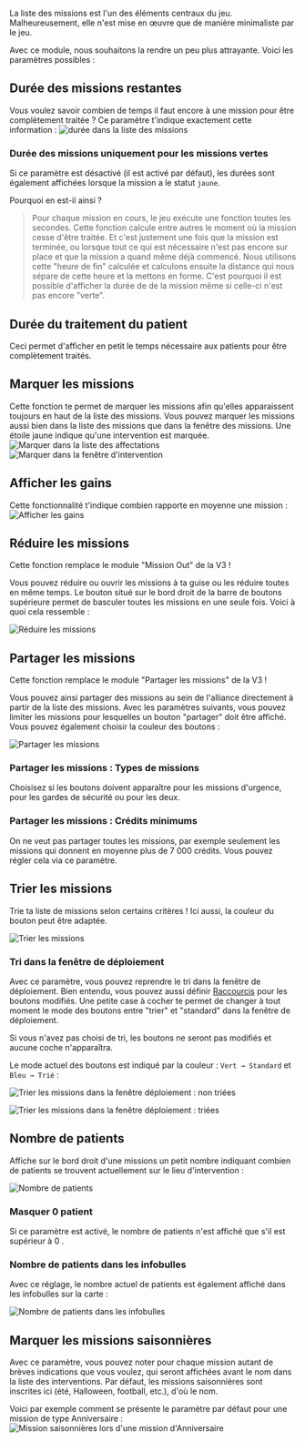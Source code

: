 La liste des missions est l'un des éléments centraux du jeu. Malheureusement, elle n'est mise en œuvre que de manière minimaliste par le jeu.

Avec ce module, nous souhaitons la rendre un peu plus attrayante. Voici les paramètres possibles :

## Durée des missions restantes
Vous voulez savoir combien de temps il faut encore à une mission pour être complètement traitée ?
Ce paramètre t'indique exactement cette information :
![durée dans la liste des missions](./remainingtime/einsatzdauer.png)

### Durée des missions uniquement pour les missions vertes
Si ce paramètre est désactivé (il est activé par défaut), les durées sont également affichées lorsque la mission a le statut `jaune`.

Pourquoi en est-il ainsi ?
> Pour chaque mission en cours, le jeu exécute une fonction toutes les secondes. Cette fonction calcule entre autres le moment où la mission cesse d'être traitée. Et c'est justement une fois que la mission est terminée, ou lorsque tout ce qui est nécessaire n'est pas encore sur place et que la mission a quand même déjà commencé.
> Nous utilisons cette "heure de fin" calculée et calculons ensuite la distance qui nous sépare de cette heure et la mettons en forme.
> C'est pourquoi il est possible d'afficher la durée de de la mission même si celle-ci n'est pas encore "verte". 

## Durée du traitement du patient
Ceci permet d'afficher en petit le temps nécessaire aux patients pour être complètement traités.

## Marquer les missions
Cette fonction te permet de marquer les missions afin qu'elles apparaissent toujours en haut de la liste des missions. Vous pouvez marquer les missions aussi bien dans la liste des missions que dans la fenêtre des missions. Une étoile jaune indique qu'une intervention est marquée.
![Marquer dans la liste des affectations](./starrablemissions/markieren.png)
![Marquer dans la fenêtre d'intervention](./starrablemissions/markieren_einsatz.png)

## Afficher les gains
Cette fonctionnalité t'indique combien rapporte en moyenne une mission :
![Afficher les gains](./averagecredits/verdienst.png)

## Réduire les missions
Cette fonction remplace le module "Mission Out" de la V3 !

Vous pouvez réduire ou ouvrir les missions à ta guise ou les réduire toutes en même temps. Le bouton situé sur le bord droit de la barre de boutons supérieure permet de basculer toutes les missions en une seule fois. Voici à quoi cela ressemble :

![Réduire les missions](./collapsablemissions/einklappen.png)

## Partager les missions
Cette fonction remplace le module "Partager les missions" de la V3 !

Vous pouvez ainsi partager des missions au sein de l'alliance directement à partir de la liste des missions. Avec les paramètres suivants, vous pouvez limiter les missions pour lesquelles un bouton "partager" doit être affiché.
Vous pouvez également choisir la couleur des boutons :

![Partager les missions](./sharemissions/shareMissions.png)

### Partager les missions : Types de missions
Choisisez si les boutons doivent apparaître pour les missions d'urgence, pour les gardes de sécurité ou pour les deux.

### Partager les missions : Crédits minimums
On ne veut pas partager toutes les missions, par exemple seulement les missions qui donnent en moyenne plus de 7 000 crédits. Vous pouvez régler cela via ce paramètre.

## Trier les missions
Trie ta liste de missions selon certains critères ! Ici aussi, la couleur du bouton peut être adaptée.

![Trier les missions](./missionsort/missionSort.png)

### Tri dans la fenêtre de déploiement
Avec ce paramètre, vous pouvez reprendre le tri dans la fenêtre de déploiement. Bien entendu, vous pouvez aussi définir [Raccourcis](hotkeys.md) pour les boutons modifiés. Une petite case à cocher te permet de changer à tout moment le mode des boutons entre "trier" et "standard" dans la fenêtre de déploiement.

Si vous n'avez pas choisi de tri, les boutons ne seront pas modifiés et aucune coche n'apparaîtra.

Le mode actuel des boutons est indiqué par la couleur : `Vert → Standard` et `Bleu → Trié` :

![Trier les missions dans la fenêtre déploiement : non triées](./missionsort/missionSortMissionsStandard.png)

![Trier les missions dans la fenêtre déploiement : triées](./missionsort/missionSortMissionsModified.png)

## Nombre de patients
Affiche sur le bord droit d'une missions un petit nombre indiquant combien de patients se trouvent actuellement sur le lieu d'intervention :

![Nombre de patients](./patientenzahl.png)

### Masquer 0 patient
Si ce paramètre est activé, le nombre de patients n'est affiché que s'il est supérieur à 0 .

### Nombre de patients dans les infobulles
Avec ce réglage, le nombre actuel de patients est également affiché dans les infobulles sur la carte :

![Nombre de patients dans les infobulles](./patienten-tooltip.png)

## Marquer les missions saisonnières
Avec ce paramètre, vous pouvez noter pour chaque mission autant de brèves indications que vous voulez, qui seront affichées avant le nom dans la liste des interventions. Par défaut, les missions saisonnières sont inscrites ici (été, Halloween, football, etc.), d'où le nom.

Voici par exemple comment se présente le paramètre par défaut pour une mission de type Anniversaire :
![Mission saisonnières lors d'une mission d'Anniversaire](./eventmissions/eventMission.png)
